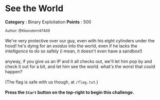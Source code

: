 # See the World

**Category** : Binary Exploitation
**Points** : 500

<small>Author: @Kkevsterrr#7469</small><br><br>We're very protective over our guy, even with his eight cylinders under the hood! he's dying for an <i>exodus</i> into the world, even if he lacks the <i>intelligence</i> to do so safely (i mean, it doesn't even have a sandbox!)  <br><br> anyway, if you give us an IP and it all checks out, we'll let him pop by and check it out for a bit, and let him see the world. what's the worst that could happen? <br><br> (The flag is safe with us though, at <code>/flag.txt</code>.) <br><br> <b>Press the <code>Start</code> button on the top-right to begin this challenge.</b>




